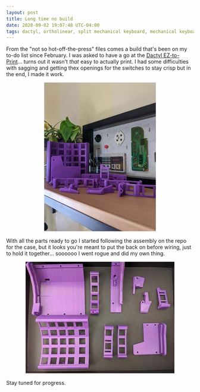 ```yaml
---
layout: post
title: Long time no build
date: 2020-09-02 19:07:48 UTC-04:00
tags: dactyl, ortholinear, split mechanical keyboard, mechanical keyboard, 3d printing, photos
---
```


From the "not so hot-off-the-press" files comes a build that's been on my to-do list since February. I was asked to have a go at the <a href="https://github.com/ramonimbao/dactyl-ez2print">Dactyl EZ-to-Print</a>... turns out it wasn't <i>that</i> easy to actually print. I had some difficulties with sagging and getting thex openings for the switches to stay crisp but in the end, I made it work.

<div align="center"><img src="/images/dactylEZ/Dactyl_is_Art.thumb.jpg" alt="Art!"></div>

With all the parts ready to go I started following the assembly on the repo for the case, but it looks you're meant to put the back on before wiring, just to hold it together... soooooo I went rogue and did my own thing.

<div align="center"><img src="/images/dactylEZ/DactylEZ2PrintParts.thumb.jpg" alt="3D Printed Components to build the Left half of the keyboard"></div>

Stay tuned for progress.